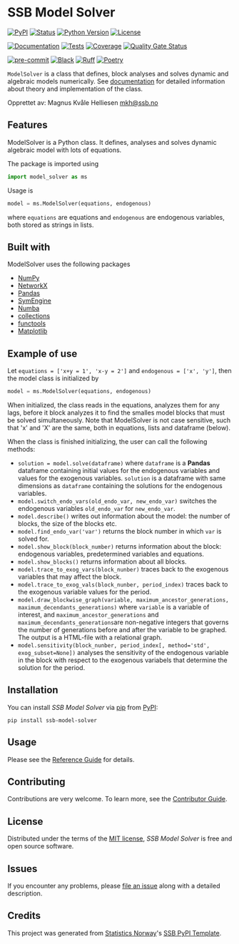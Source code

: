 # SSB Model Solver

[![PyPI](https://img.shields.io/pypi/v/ssb-model-solver.svg)][pypi status]
[![Status](https://img.shields.io/pypi/status/ssb-model-solver.svg)][pypi status]
[![Python Version](https://img.shields.io/pypi/pyversions/ssb-model-solver)][pypi status]
[![License](https://img.shields.io/pypi/l/ssb-model-solver)][license]

[![Documentation](https://github.com/statisticsnorway/ssb-model-solver/actions/workflows/docs.yml/badge.svg)][documentation]
[![Tests](https://github.com/statisticsnorway/ssb-model-solver/actions/workflows/tests.yml/badge.svg)][tests]
[![Coverage](https://sonarcloud.io/api/project_badges/measure?project=statisticsnorway_ssb-model-solver&metric=coverage)][sonarcov]
[![Quality Gate Status](https://sonarcloud.io/api/project_badges/measure?project=statisticsnorway_ssb-model-solver&metric=alert_status)][sonarquality]

[![pre-commit](https://img.shields.io/badge/pre--commit-enabled-brightgreen?logo=pre-commit&logoColor=white)][pre-commit]
[![Black](https://img.shields.io/badge/code%20style-black-000000.svg)][black]
[![Ruff](https://img.shields.io/endpoint?url=https://raw.githubusercontent.com/astral-sh/ruff/main/assets/badge/v2.json)](https://github.com/astral-sh/ruff)
[![Poetry](https://img.shields.io/endpoint?url=https://python-poetry.org/badge/v0.json)][poetry]

[pypi status]: https://pypi.org/project/ssb-model-solver/
[documentation]: https://statisticsnorway.github.io/ssb-model-solver
[tests]: https://github.com/statisticsnorway/ssb-model-solver/actions?workflow=Tests

[sonarcov]: https://sonarcloud.io/summary/overall?id=statisticsnorway_ssb-model-solver
[sonarquality]: https://sonarcloud.io/summary/overall?id=statisticsnorway_ssb-model-solver
[pre-commit]: https://github.com/pre-commit/pre-commit
[black]: https://github.com/psf/black
[poetry]: https://python-poetry.org/

`ModelSolver` is a class that defines, block analyses and solves dynamic and algebraic models numerically.
See [documentation](https://github.com/statisticsnorway/model-solver/blob/main/model-solver.pdf) for detailed information about theory and implementation of the class.

Opprettet av:
Magnus Kvåle Helliesen <mkh@ssb.no>

## Features

ModelSolver is a Python class. It defines, analyses and solves dynamic algebraic model with lots of equations.

The package is imported using

```python
import model_solver as ms
```

Usage is

```python
model = ms.ModelSolver(equations, endogenous)
```

where `equations` are equations and `endogenous` are endogenous variables, both stored as strings in lists.

## Built with
ModelSolver uses the following packages
* [NumPy](https://numpy.org/)
* [NetworkX](https://networkx.org/)
* [Pandas](https://pandas.pydata.org/)
* [SymEngine](https://pypi.org/project/symengine/)
* [Numba](https://numba.pydata.org/)
* [collections](https://docs.python.org/3/library/collections.html)
* [functools](https://docs.python.org/3/library/functools.html)
* [Matplotlib](https://matplotlib.org/)

## Example of use
Let `equations = ['x+y = 1', 'x-y = 2']` and `endogenous = ['x', 'y']`, then the model class is initialized by

```python
model = ms.ModelSolver(equations, endogenous)
```

When initialized, the class reads in the equations, analyzes them for any lags, before it block analyzes it to find the smalles model blocks that must be solved simultaneously.
Note that ModelSolver is not case sensitive, such that 'x' and 'X' are the same, both in equations, lists and dataframe (below).

When the class is finished initializing, the user can call the following methods:
* ```solution = model.solve(dataframe)``` where `dataframe` is a **Pandas** dataframe containing initial values for the endogenous variables and values for the exogenous variables. `solution` is a dataframe with same dimensions as `dataframe` containing the solutions for the endogenous variables.
* ```model.switch_endo_vars(old_endo_var, new_endo_var)``` switches the endogenous variables `old_endo_var` for `new_endo_var`.
* ```model.describe()``` writes out information about the model: the number of blocks, the size of the blocks etc.
* ```model.find_endo_var('var')``` returns the block number in which `var` is solved for.
* ```model.show_block(block_number)``` returns information about the block: endogenous variables, predetermined variables and equations.
* ```model.show_blocks()``` returns information about all blocks.
* ```model.trace_to_exog_vars(block_nunber)``` traces back to the exogenous variables that may affect the block.
* ```model.trace_to_exog_vals(block_nunber, period_index)``` traces back to the exogenous variable values for the period.
* ```model.draw_blockwise_graph(variable, maximum_ancestor_generations, maximum_decendants_generations)``` where `variable` is a variable of interest, and `maximum_ancestor_generations` and `maximum_decendants_generations`are non-negative integers that governs the number of generations before and after the variable to be graphed. The output is a HTML-file with a relational graph.
* ```model.sensitivity(block_nunber, period_index[, method='std', exog_subset=None])``` analyses the sensitivity of the endogenous variable in the block with respect to the exogenous variabels that determine the solution for the period.

## Installation

You can install _SSB Model Solver_ via [pip] from [PyPI]:

```console
pip install ssb-model-solver
```

## Usage

Please see the [Reference Guide] for details.

## Contributing

Contributions are very welcome.
To learn more, see the [Contributor Guide].

## License

Distributed under the terms of the [MIT license][license],
_SSB Model Solver_ is free and open source software.

## Issues

If you encounter any problems,
please [file an issue] along with a detailed description.

## Credits

This project was generated from [Statistics Norway]'s [SSB PyPI Template].

[statistics norway]: https://www.ssb.no/en
[pypi]: https://pypi.org/
[ssb pypi template]: https://github.com/statisticsnorway/ssb-pypitemplate
[file an issue]: https://github.com/statisticsnorway/ssb-model-solver/issues
[pip]: https://pip.pypa.io/

<!-- github-only -->

[license]: https://github.com/statisticsnorway/ssb-model-solver/blob/main/LICENSE
[contributor guide]: https://github.com/statisticsnorway/ssb-model-solver/blob/main/CONTRIBUTING.md
[reference guide]: https://statisticsnorway.github.io/ssb-model-solver/reference.html
